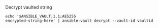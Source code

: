 
Decrypt vaulted string
```shell
echo '$ANSIBLE_VAULT;1.1;AES256  
encrypted-string-here' | ansible-vault decrypt --vault-id vaultid
```